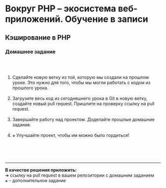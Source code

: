 # Вокруг PHP – экосистема веб-приложений. Обучение в записи
## Кэширование в PHP
### Домашнее задание
<br><br>
1. Сделайте новую ветку из той, которую мы
   создали на прошлом уроке. Это нужно для того,
   чтобы мы могли работать с кодом из прошлого
   урока.<br><br>
2. Загрузите весь код из сегодняшнего урока в Git
   в новую ветку, создайте новый pull request.
   Пришлите на проверку ссылку на pull request.<br><br>
3. Завершайте работу над проектом. Доделайте
   прошлые домашние задания.<br><br>
4. ⚹ Улучшайте проект, чтобы им можно было
   гордиться! <br><br>


<br><br><hr>
**В качестве решения приложить:** <br>
➔ ссылку на pull request в вашем репозитории с домашним заданием <br>
⚹ – дополнительное задание